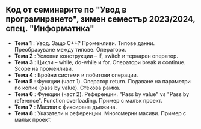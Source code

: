## Код от семинарите по "Увод в програмирането", зимен семестър 2023/2024, спец. "Информатика" ##

- **Тема 1** : Увод. Защо C++? Променливи. Типове данни. Преобразуване между типове. Оператори.  
- **Тема 2** : Условни конструкции – if, switch и тернарен оператор.
- **Тема 3** : Цикли – while, do-while и for. Оператори break и continue. Scope на променливи.  
- **Тема 4** : Бройни системи и побитови операции.  
- **Тема 5** : Функции (част 1). Оператор return. Подаване на параметри по копие (pass by value). Стекова рамка.  
- **Тема 6** : Функции (част 2). Референции. "Pass by value" vs "Pass by reference". Function overloading. Пример с малък проект.  
- **Тема 7** : Масиви с фиксирана дължина.  
- **Тема 8** : Указатели и референции. Многомерни масиви. Пример с малък проект.  

